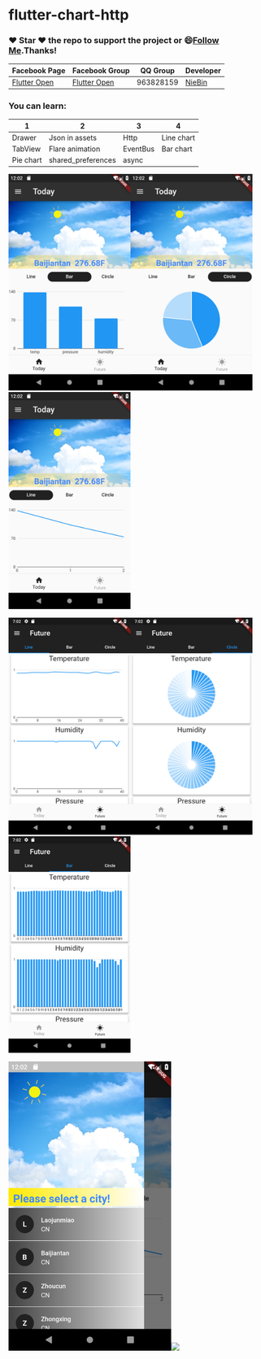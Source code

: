 # flutter-chart-http
### :heart: Star :heart: the repo to support the project or :smile:[Follow Me](https://github.com/nb312).Thanks!
Facebook Page | Facebook Group | QQ Group | Developer |
--- | --- | --- | ---
[Flutter Open ](https://www.facebook.com/flutteropen) | [Flutter Open](https://www.facebook.com/groups/948618338674126/) |  963828159 |[NieBin](https://github.com/nb312)
### You can learn: 
1 | 2 | 3 | 4 
--- | --- | --- | ---
Drawer | Json in assets | Http | Line chart |
TabView | Flare animation | EventBus | Bar chart |
|Pie chart | shared_preferences | async | 

<img src="./screen/weather_3.png" width="240"><img src="./screen/weather_4.png" width="240"><img src="./screen/weather_2.png" width="240">

<img src="./screen/weather_5.png" width="240"><img src="./screen/weather_6.png" width="240"><img src="./screen/weather_7.png" width="240">

<img src="./screen/weather_1.png" width="320"><img src="./screen/weather_future.gif" width="320">  

 
